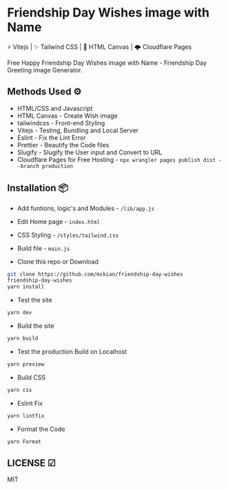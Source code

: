 # Friendship Day Wishes image with Name

⚡ Vitejs | ✨ Tailwind CSS | 📸 HTML Canvas  | 🌩 Cloudflare Pages

Free Happy Friendship Day Wishes image with Name - Friendship Day Greeting image Generator.  

## Methods Used ⚙

- HTML/CSS and Javascript
- HTML Canvas - Create Wish image
- tailwindcss - Front-end Styling
- Vitejs - Testing, Bundling and Local Server
- Eslint - Fix the Lint Error
- Prettier - Beautify the Code files
- Slugify - Slugify the User input and Convert to URL
- Cloudflare Pages for Free Hosting - `npx wrangler pages publish dist --branch production`

## Installation 📦

- Add funtions, logic's and Modules - `/lib/app.js`
- Edit Home page - `index.html`
- CSS Styling - `/styles/tailwind.css`
- Build file - `main.js`

- Clone this repo or Download

```sh
git clone https://github.com/mskian/friendship-day-wishes
friendship-day-wishes
yarn install
```

- Test the site

```sh
yarn dev
```

- Build the site

```sh
yarn build
```

- Test the production Build on Localhost

```sh
yarn preview
```

- Build CSS

```sh
yarn css
```

- Eslint Fix

```sh
yarn lintfix
```

- Format the Code

```sh
yarn Format
```

## LICENSE ☑

MIT
